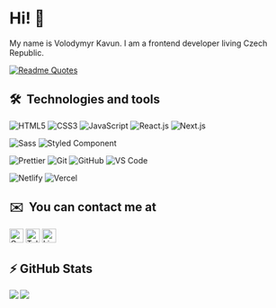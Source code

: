 # Hi! 👋

My name is Volodymyr Kavun. I am a frontend developer living Czech Republic.

[![Readme Quotes](https://quotes-github-readme.vercel.app/api?type=horizontal&theme=monokai)](https://github.com/piyushsuthar/github-readme-quotes)

## 🛠  Technologies and tools

![HTML5](	https://img.shields.io/badge/HTML5-E34F26?style=for-the-badge&logo=html5&logoColor=white)
![CSS3](https://img.shields.io/badge/CSS3-1572B6?style=for-the-badge&logo=css3&logoColor=white)
![JavaScript](https://img.shields.io/badge/JavaScript-323330?style=for-the-badge&logo=javascript&logoColor=F7DF1E)
![React.js](https://img.shields.io/badge/React-20232A?style=for-the-badge&logo=react&logoColor=61DAFB)
![Next.js](https://img.shields.io/badge/next.js-000000?style=for-the-badge&logo=nextdotjs&logoColor=white)

![Sass](https://img.shields.io/badge/Sass-CC6699?style=for-the-badge&logo=sass&logoColor=white)
![Styled Component](https://img.shields.io/badge/styled--components-DB7093?style=for-the-badge&logo=styled-components&logoColor=white)

![Prettier](https://img.shields.io/badge/prettier-1A2C34?style=for-the-badge&logo=prettier&logoColor=F7BA3E)
![Git](https://img.shields.io/badge/GIT-E44C30?style=for-the-badge&logo=git&logoColor=white)
![GitHub](https://img.shields.io/badge/GitHub-100000?style=for-the-badge&logo=github&logoColor=white)
![VS Code](https://img.shields.io/badge/Visual_Studio_Code-0078D4?style=for-the-badge&logo=visual%20studio%20code&logoColor=white)

![Netlify](https://img.shields.io/badge/Netlify-00C7B7?style=for-the-badge&logo=netlify&logoColor=white)
![Vercel](https://img.shields.io/badge/Vercel-000000?style=for-the-badge&logo=vercel&logoColor=white)

## ✉️  You can contact me at

[<img src="https://img.shields.io/badge/Gmail-D14836?style=for-the-badge&logo=gmail&logoColor=white" alt="Gmail logo" title="Gmail" height="25" />](mailto:volodymirkavun1@gmail.com)
[<img src="https://img.shields.io/badge/Telegram-2CA5E0?style=for-the-badge&logo=telegram&logoColor=white" alt="Telegram logo" title="Telegram" height="25" />](https://t.me/Volod_mirr)
[<img src="https://img.shields.io/badge/LinkedIn-0077B5?style=for-the-badge&logo=linkedin&logoColor=white" alt="LinkedIn logo" title="LinkedIn" height="25" />](https://www.linkedin.com/in/volodymir-kavun/)
               
## ⚡ GitHub Stats

<img align="left" src="https://github-readme-stats.vercel.app/api?username=VolodymyrKavun&show_icons=true&count_private=true&theme=gruvbox" />
<img src="https://github-readme-stats.vercel.app/api/top-langs/?username=VolodymyrKavun&layout=compact&count_private=true&theme=gruvbox" />




